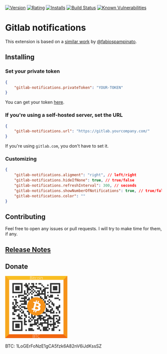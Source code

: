 [![Version](https://vsmarketplacebadge.apphb.com/version-short/logerfo.gitlab-notifications.svg)](https://marketplace.visualstudio.com/items?itemName=logerfo.gitlab-notifications)
[![Rating](https://vsmarketplacebadge.apphb.com/rating-short/logerfo.gitlab-notifications.svg)](https://marketplace.visualstudio.com/items?itemName=logerfo.gitlab-notifications)
[![Installs](https://vsmarketplacebadge.apphb.com/installs/logerfo.gitlab-notifications.svg)](https://marketplace.visualstudio.com/items?itemName=logerfo.gitlab-notifications)
[![Build Status](https://travis-ci.org/Logerfo/gitlab-notifications.svg?branch=master)](https://travis-ci.org/Logerfo/gitlab-notifications)
[![Known Vulnerabilities](https://snyk.io/test/github/logerfo/gitlab-notifications/badge.svg)](https://snyk.io/test/github/logerfo/gitlab-notifications)

# Gitlab notifications
This extension is based on a [similar work](https://github.com/fabiospampinato/vscode-github-notifications-bell) by [@fabiospampinato](https://github.com/fabiospampinato).

## Installing
### Set your private token
```json
{
    "gitlab-notifications.privateToken": "YOUR-TOKEN"
}
```
You can get your token [here](https://gitlab.com/profile/personal_access_tokens).

### If you're using a self-hosted server, set the URL
```json
{
    "gitlab-notifications.url": "https://gitlab.yourcompany.com/"
}
```
If you're using `gitlab.com`, you don't have to set it.

### Customizing
```json
{
    "gitlab-notifications.aligment": "right", // left/right
    "gitlab-notifications.hideIfNone": true, // true/false
    "gitlab-notifications.refreshInterval": 300, // seconds
    "gitlab-notifications.showNumberOfNotifications": true, // true/false
    "gitlab-notifications.color": ""
}
```

## Contributing

Feel free to open any issues or pull requests. I will try to make time for them, if any.

## [Release Notes](CHANGELOG.md)

## Donate

<img src="btc.png" width="200">

BTC: 1LoGErFoNzE1gCA5fzk6A82nV6iJdKssSZ
